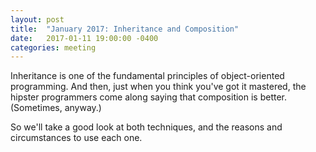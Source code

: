 ```yaml
---
layout: post
title:  "January 2017: Inheritance and Composition"
date:   2017-01-11 19:00:00 -0400
categories: meeting
---
```


Inheritance is one of the fundamental principles of object-oriented programming.  And then, just when you think you've got it mastered, the hipster programmers come along saying that composition is better.  (Sometimes, anyway.)

So we'll take a good look at both techniques, and the reasons and circumstances to use each one.

